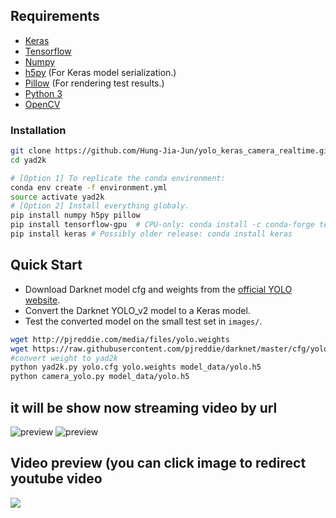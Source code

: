 ## Requirements

- [Keras](https://github.com/fchollet/keras)
- [Tensorflow](https://www.tensorflow.org/)
- [Numpy](http://www.numpy.org/)
- [h5py](http://www.h5py.org/) (For Keras model serialization.)
- [Pillow](https://pillow.readthedocs.io/) (For rendering test results.)
- [Python 3](https://www.python.org/)
- [OpenCV](https://opencv.org/)

### Installation
```bash
git clone https://github.com/Hung-Jia-Jun/yolo_keras_camera_realtime.git
cd yad2k

# [Option 1] To replicate the conda environment:
conda env create -f environment.yml
source activate yad2k
# [Option 2] Install everything globaly.
pip install numpy h5py pillow
pip install tensorflow-gpu  # CPU-only: conda install -c conda-forge tensorflow
pip install keras # Possibly older release: conda install keras
```

## Quick Start

- Download Darknet model cfg and weights from the [official YOLO website](http://pjreddie.com/darknet/yolo/).
- Convert the Darknet YOLO_v2 model to a Keras model.
- Test the converted model on the small test set in `images/`.

```bash
wget http://pjreddie.com/media/files/yolo.weights
wget https://raw.githubusercontent.com/pjreddie/darknet/master/cfg/yolo.cfg
#convert weight to yad2k
python yad2k.py yolo.cfg yolo.weights model_data/yolo.h5
python camera_yolo.py model_data/yolo.h5
```
## it will be show now streaming video by url
![preview](https://i.imgur.com/0Sw89bW.png)
![preview](https://i.imgur.com/cvdxlG2.png)

## Video preview (you can click image to redirect youtube video
[![](https://i.imgur.com/XYNPVnJ.png)](https://youtu.be/pvxmvBcPne8)
